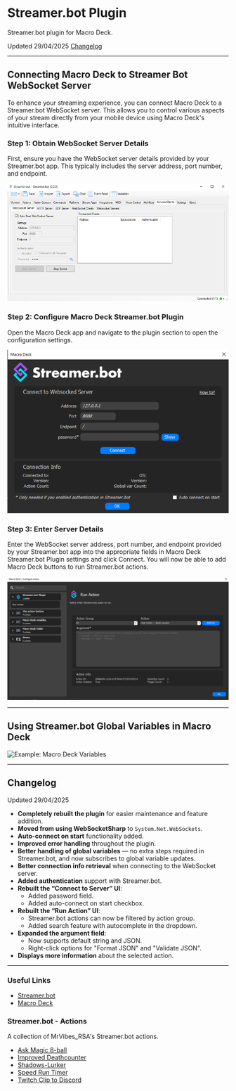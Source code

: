 # Streamer.bot Plugin 

Streamer.bot plugin for Macro Deck.

Updated 29/04/2025 [Changelog](#changelog) 

---

## Connecting Macro Deck to Streamer Bot WebSocket Server

To enhance your streaming experience, you can connect Macro Deck to a Streamer.bot WebSocket server. This allows you to control various aspects of your stream directly from your mobile device using Macro Deck's intuitive interface.

### Step 1: Obtain WebSocket Server Details

First, ensure you have the WebSocket server details provided by your Streamer.bot app. This typically includes the server address, port number, and endpoint.

![Example: Connection to Streamer.bot B](Images/Connection_to_Streamer.botB.png)

### Step 2: Configure Macro Deck Streamer.bot Plugin

Open the Macro Deck app and navigate to the plugin section to open the configuration settings.

![Example: Connection to Streamer.bot A](Images/Connection_to_Streamer.botA.png)

### Step 3: Enter Server Details

Enter the WebSocket server address, port number, and endpoint provided by your Streamer.bot app into the appropriate fields in Macro Deck Streamer.bot Plugin settings and click Connect. You will now be able to add Macro Deck buttons to run Streamer.bot actions.

![Example: Streamer.bot Actions](Images/Streamer.bot_Actions.png)

---

## Using Streamer.bot Global Variables in Macro Deck

![Example: Macro Deck Variables](Images/Macro_Deck_Variables.png)

---

## Changelog
Updated 29/04/2025
- **Completely rebuilt the plugin** for easier maintenance and feature addition.
- **Moved from using WebSocketSharp** to `System.Net.WebSockets`.
- **Auto-connect on start** functionality added.
- **Improved error handling** throughout the plugin.
- **Better handling of global variables** — no extra steps required in Streamer.bot, and now subscribes to global variable updates.
- **Better connection info retrieval** when connecting to the WebSocket server.
- **Added authentication** support with Streamer.bot.
- **Rebuilt the “Connect to Server” UI**:
  - Added password field.
  - Added auto-connect on start checkbox.
- **Rebuilt the “Run Action” UI**:
  - Streamer.bot actions can now be filtered by action group.
  - Added search feature with autocomplete in the dropdown.
- **Expanded the argument field**:
  - Now supports default string and JSON.
  - Right-click options for "Format JSON" and "Validate JSON".
- **Displays more information** about the selected action.

---
### Useful Links
- [Streamer.bot](https://streamer.bot/)
- [Macro Deck](https://macrodeck.org/)

### Streamer.bot - Actions
A collection of MrVibes_RSA's Streamer.bot actions.

- [Ask Magic 8-ball](Magic-8-ball/README.md)
- [Improved Deathcounter](Improved-Deathcounter/README.md)
- [Shadows-Lurker](Shadows-Lurker/README.md)
- [Speed Run Timer](Speed-Run-Timer/README.md)
- [Twitch Clip to Discord](Clip-To-Discord/README.md)
